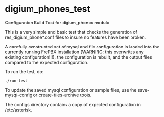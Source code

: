 digium_phones_test
==================

Configuration Build Test for digium_phones module

This is a very simple and basic test that checks
the generation of res_digium_phone*.conf files
to insure no features have been broken.

A carefully constructed set of mysql and file
configuration is loaded into the currently
running FrePBX installation (WARNING: this
overwrites any existing configuration!!!),
the configuration is rebuilt, and the output
files compared to the expected configuration.

To run the test, do:

    ./run-test

To update the saved mysql configuration
or sample files, use the save-mysql-config
or create-files-archive tools.

The configs directory contains a copy of
expected configuration in /etc/asterisk.
